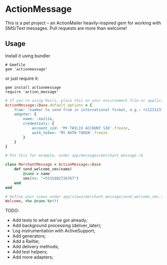# ActionMessage

This is a pet project – an ActionMailer heavily-inspired gem for working with SMS/Text messages.
Pull requests are more than welcome!

## Usage

Install it using bundler

```
# Gemfile
gem 'actionmessage'
```

or just require it:

```
gem install actionmessage
require 'action_message'
```

```ruby
# If you're using Rails, place this on your environment file or application.rb
ActionMessage::Base.default_options = {
	from: "number to send from in international format, e.g.: +11231231234", 
	adapter: { 
		name: :twilio,
		credentials: {
			account_sid: 'MY TWILIO ACCOUNT SID'.freeze,
			auth_token: 'MY AUTH TOKEN'.freeze
		}
	}
}

# Put this for example, under app/messages/merchant_message.rb

class MerchantMessage < ActionMessage::Base
	def send_welcome_sms(name)
		@name = name
		sms(to: "+5531982726767")
	end
end

# Define your views under app/views/merchant_message/send_welcome_sms.text.erb
Welcome, <%= @name %>!!!
```


TODO:

- Add tests to what we've got already;
- Add background processing (deliver_later);
- Log instrumentation with ActiveSupport;
- Add generators;
- Add a Railtie;
- Add delivery methods;
- Add test helpers; 
- Add more adapters;
